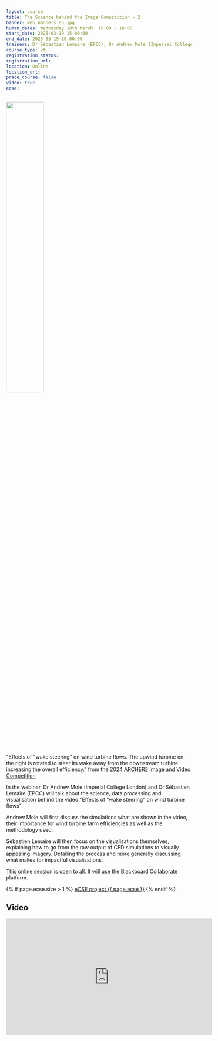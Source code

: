 ```yaml
---
layout: course
title: The Science behind the Image Competition - 2
banner: web_banners_05.jpg
human_dates: Wednesday 19th March  15:00 - 16:00 
start_date: 2025-03-19 15:00:00
end_date: 2025-03-19 16:00:00
trainers: Dr Sébastien Lemaire (EPCC), Dr Andrew Mole (Imperial College London)
course_type: vt
registration_status:
registration_url:
location: Online
location_url:
prace_course: false
video: true
ecse:
---
```


<img src="https://live.staticflickr.com/65535/53999083254_a97ba6dd45_c_d.jpg" align="center"  width="45%">

 "Effects of "wake steering" on wind turbine flows. The upwind turbine on the right is rotated to steer its wake away from the downstream turbine increasing the overall efficiency." from the [2024 ARCHER2 Image and Video Competition](https://www.archer2.ac.uk/about/gallery/2024-image-comp/)


In the webinar, Dr Andrew Mole (Imperial College London) and Dr Sébastien Lemaire (EPCC) will talk about the science, data processing and visualisation behind the video "Effects of “wake steering” on wind turbine flows".

Andrew Mole will first discuss the simulations what are shown in the video, their importance for wind turbine farm efficiencies as well as the methodology used.

Sébastien Lemaire will then focus on the visualisations themselves, explaining how to go from the raw output of CFD simulations to visually appealing imagery. Detailing the process and more generally discussing what makes for impactful visualisations.


This online session is open to all. It will use the Blackboard Collaborate platform.

{% if page.ecse.size > 1 %}
<a href="{{ site.baseurl }}/ecse/reports/{{ page.ecse }}">eCSE project {{ page.ecse }}</a>
{% endif %}

<section id="service">


<!--
  <div class="row ">	

      <div class="col-xs-6 col-sm-4">
        <a class="ar2_linkbox ar2_linkbox-teal" 
          href="https://eu.bbcollab.com/guest/34d1e7f4631740cd892c447eeaf8bb20  ">
          <strong>Join Session</strong><br/>
          Join this online session in your browser
        </a>
      </div>

      <div class="col-xs-6 col-sm-4">
        <a class="ar2_linkbox ar2_linkbox-green" href="courses/"
           href="myevents.ics">
          <strong>Add to Calendar</strong><br/>
          Download ICS file to add this event to your calendar complete with join link
        </a>
      </div>

											
    </div>


-->



<h2><a name="video">Video</a></h2>

<div>

<iframe title="Video"  width="560" height="315" src="https://www.youtube.com/embed/eRnp4HIwkRA  " frameborder="0" allow="accelerometer; autoplay; encrypted-media; gyroscope; picture-in-picture" allowfullscreen></iframe>

</div>




<!--

<section id="service">

    <div class="row ">	



      <div class="col-xs-6 col-sm-4">
        <a class="ar2_linkbox ar2_linkbox-teal" href="  ">
          <strong>Transcript</strong><br/>
          Download a transcript of the video audio
        </a>
      </div>



      <div class="col-xs-6 col-sm-4">
        <a class="ar2_linkbox ar2_linkbox-green" href="courses/"
           href="smartsim.pdf">
          <strong>Holly Judge Slides</strong><br/>
          Download pdf of the presentation
        </a>
      </div>



</section>

-->
